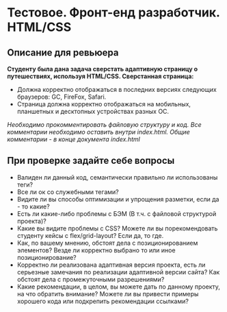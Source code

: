 # Тестовое. Фронт-енд разработчик. HTML/CSS #
## Описание для ревьюера ##

**Студенту была дана задача сверстать адаптивную страницу о путешествиях, используя HTML/CSS. Сверстанная страница:**
* Должна корректно отображаться в последних версиях следующих браузеров: GC, FireFox, Safari.
* Страница должна корректно отображаться на мобильных, планшетных и десктопных устройствах разных OC.

*Необходимо прокомментировать файловую структуру и код. Все комментарии необходимо оставить внутри index.html. Общие комментарии - в конце документа index.html*

## При проверке задайте себе вопросы ##

* Валиден ли данный код, семантически правильно ли использованы теги?
* Все ли ок со служебными тегами?
* Видите ли вы способы оптимизации и упрощения разметки, если да - то какие?
* Есть ли какие-либо проблемы с БЭМ (В т.ч. с файловой структурой проекта)?
* Какие вы видите проблемы с CSS? Можете ли вы порекомендовать студенту кейсы с flex/grid-layout? Если да, то где.
* Как, по вашему мнению, обстоят дела с позиционированием элементов? Везде ли корректно выбрано то или иное позиционирование?
* Корректно ли реализована адаптивная версия проекта, есть ли серьезные замечания по реализации адаптивной версии сайта? Как обстоят дела с промежуточными разрешениями?
* Какие рекомендации, в целом, вы можете дать по данному проекту, на что обратить внимание? Можете ли вы привести примеры хорошего кода или подкрепить рекомендации ссылками?

